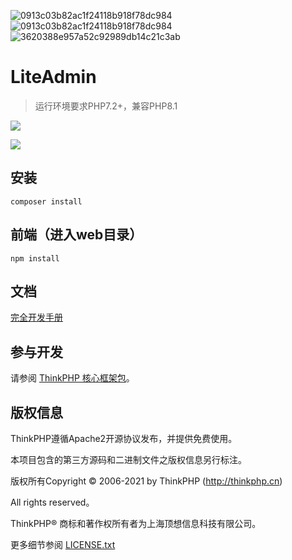 ![0913c03b82ac1f24118b918f78dc984](https://github.com/ponerde/lnksns/assets/150218478/72436711-d09d-48ff-b41e-c95b3aadc469)
![0913c03b82ac1f24118b918f78dc984](https://github.com/ponerde/lnksns/assets/150218478/ea1d5e17-e2d4-4734-a68f-e8d667b24a3e)
![3620388e957a52c92989db14c21c3ab](https://github.com/ponerde/lnksns/assets/150218478/d4050f5a-dc2c-4041-9aed-ba69d3955249)




LiteAdmin
===============

> 运行环境要求PHP7.2+，兼容PHP8.1

![](https://gitee.com/DengJe/LiteAdmin/raw/master/public/static/images/readme/1.png)

![](https://gitee.com/DengJe/LiteAdmin/raw/master/public/static/images/readme/3.png)

## 安装

~~~
composer install
~~~

## 前端（进入web目录）
~~~
npm install
~~~

## 文档

[完全开发手册](https://www.kancloud.cn/manual/thinkphp6_0/content)

## 参与开发

请参阅 [ThinkPHP 核心框架包](https://github.com/top-think/framework)。

## 版权信息

ThinkPHP遵循Apache2开源协议发布，并提供免费使用。

本项目包含的第三方源码和二进制文件之版权信息另行标注。

版权所有Copyright © 2006-2021 by ThinkPHP (http://thinkphp.cn)

All rights reserved。

ThinkPHP® 商标和著作权所有者为上海顶想信息科技有限公司。

更多细节参阅 [LICENSE.txt](LICENSE.txt)
